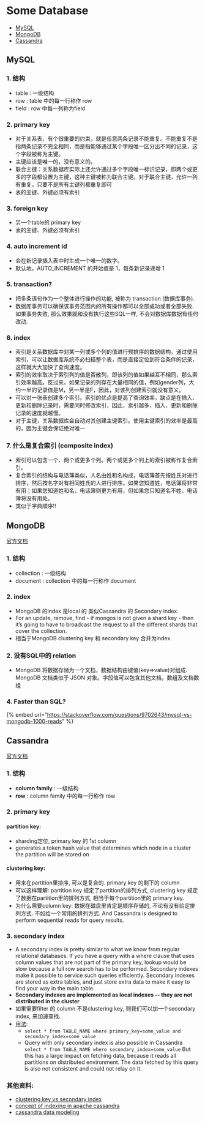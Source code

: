 # Some Database

* [MySQL](some-database.md#mysql)
* [MongoDB](some-database.md#mongodb)
* [Cassandra](some-database.md#cassandra)

## MySQL

### 1. 结构

* table : 一级结构
* row : table 中的每一行称作 row
* field : row 中每一列称为field

### 2. primary key

* 对于关系表，有个很重要的约束，就是任意两条记录不能重复。不能重复不是指两条记录不完全相同，而是指能够通过某个字段唯一区分出不同的记录，这个字段被称为主键。
* 主键应该是唯一的，没有意义的。
* 联合主键：关系数据库实际上还允许通过多个字段唯一标识记录，即两个或更多的字段都设置为主键，这种主键被称为联合主键。对于联合主键，允许一列有重复，只要不是所有主键列都重复即可
* 表的主键、外键必须有索引

### 3. foreign key

* 另一个table的 primary key
* 表的主键、外键必须有索引

### 4. auto increment id

* 会在新记录插入表中时生成一个唯一的数字。
* 默认地，AUTO\_INCREMENT 的开始值是 1，每条新记录递增 1

### 5. transaction?

* 把多条语句作为一个整体进行操作的功能, 被称为 transaction \(数据库事务\).
* 数据库事务可以确保该事务范围内的所有操作都可以全部成功或者全部失败. 如果事务失败, 那么效果就和没有执行这些SQL一样, 不会对数据库数据有任何改动.

### 6. index

* 索引是关系数据库中对某一列或多个列的值进行预排序的数据结构。通过使用索引，可以让数据库系统不必扫描整个表，而是直接定位到符合条件的记录，这样就大大加快了查询速度。
* 索引的效率取决于索引列的值是否散列，即该列的值如果越互不相同，那么索引效率越高。反过来，如果记录的列存在大量相同的值，例如gender列，大约一半的记录值是M，另一半是F，因此，对该列创建索引就没有意义。
* 可以对一张表创建多个索引。索引的优点是提高了查询效率，缺点是在插入、更新和删除记录时，需要同时修改索引，因此，索引越多，插入、更新和删除记录的速度就越慢。
* 对于主键，关系数据库会自动对其创建主键索引。使用主键索引的效率是最高的，因为主键会保证绝对唯一

### 7. 什么是复合索引 \(composite index\)

* 索引可以包含一个、两个或更多个列。两个或更多个列上的索引被称作复合索引。
* 复合索引的结构与电话簿类似，人名由姓和名构成，电话簿首先按姓氏对进行排序，然后按名字对有相同姓氏的人进行排序。如果您知道姓，电话簿将非常有用；如果您知道姓和名，电话簿则更为有用，但如果您只知道名不姓，电话簿将没有用处。
* 类似于字典顺序!!

## MongoDB

[官方文档](https://docs.mongodb.com/manual/sharding/)

### 1. 结构

* collection : 一级结构
* document : collection 中的每一行称作 document

### 2. index

* MongoDB 的index 是local 的 类似Cassandra 的 Secondary index.
* For an update, remove, find - if mongos is not given a shard key - then it’s going to have to broadcast the request to all the different shards that cover the collection.
* 相当于MongoDB clustering key 和 secondary key 合并为index.

### 2. 没有SQL中的 relation

* MongoDB 将数据存储为一个文档，数据结构由键值\(key=&gt;value\)对组成. MongoDB 文档类似于 JSON 对象。字段值可以包含其他文档，数组及文档数组

### 4. Faster than SQL?

{% embed url="https://stackoverflow.com/questions/9702643/mysql-vs-mongodb-1000-reads" %}

## Cassandra

[官方文档](http://cassandra.apache.org/doc/latest/architecture/overview.html)

### 1. 结构

* **column family** : 一级结构
* **row** : column family 中的每一行称作 row

### 2. primary key

#### **partition key:**

* sharding定位, primary key 的 1st column
* generates a token hash value that determines which node in a cluster the partition will be stored on

#### **clustering key:**

* 用来在partition里排序, 可以是复合的. primary key 的剩下的 column
* 可以这样理解: partition key 规定了partition的排列方式, clustering key 规定了数据在partition里的排列方式, 相当于每个partition里的 primary key.
* 为什么需要column key: 数据在磁盘里肯定是顺序存储的, 不论有没有给定排列方式. 不如给一个常用的排列方式. And Cassandra is designed to perform sequential reads for query results.

### 3. secondary index

* A secondary index is pretty similar to what we know from regular relational databases. If you have a query with a where clause that uses column values that are not part of the primary key, lookup would be slow because a full row search has to be performed. Secondary indexes make it possible to service such queries efficiently. Secondary indexes are stored as extra tables, and just store extra data to make it easy to find your way in the main table.
* **Secondary indexes are implemented as local indexes -- they are not distributed in the cluster**
* 如果需要filter 的 column 不是clustering key, 则我们可以加一个secondary index, 来加速查找.
* [用法](https://stackoverflow.com/questions/29692738/how-do-secondary-indexes-work-in-cassandra):
  * `select * from TABLE_NAME where primary_key=some_value and secondary_index=some_value`
  * Query with only secondary index is also possible in Cassandra `select * from TABLE_NAME where secondary_index=some_value` But this has a large impact on fetching data, because it reads all partitions on distributed environment. The data fetched by this query is also not consistent and could not relay on it.

### 其他资料:

* [clustering key vs secondary index](https://stackoverflow.com/questions/24622511/what-is-the-difference-between-a-clustering-column-and-secondary-index-in-cassan)
* [concept of indexing in apache cassandra](https://www.geeksforgeeks.org/concept-of-indexing-in-apache-cassandra/)
* [cassandra data modeling](https://dzone.com/articles/cassandra-data-modeling-primary-clustering-partiti)


